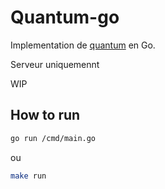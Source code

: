 # Quantum-go

Implementation de [quantum](https://github.com/Leizar06001/Quantum) en Go.

Serveur uniquemennt

WIP

## How to run

```bash
go run /cmd/main.go
```

ou 

```bash
make run
```